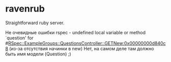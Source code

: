 # ravenrub
Straightforward ruby server.

Не очевидные ошибки rspec - undefined local variable or method `question' for #<RSpec::ExampleGroups::QuestionsController::GETNew:0x00000000d840c8> (из-за отсутствия начинки в new)
Нет, на самом деле там должно быть имя модели (Question) ;)

